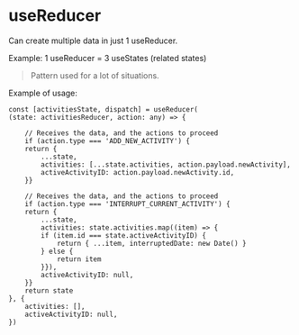 # useReducer

Can create multiple data in just 1 useReducer.

Example:
1 useReducer = 3 useStates (related states)

> Pattern used for a lot of situations.

Example of usage:

```tsx
const [activitiesState, dispatch] = useReducer(
(state: activitiesReducer, action: any) => {

    // Receives the data, and the actions to proceed
    if (action.type === 'ADD_NEW_ACTIVITY') { 
    return {
        ...state,
        activities: [...state.activities, action.payload.newActivity],
        activeActivityID: action.payload.newActivity.id,
    }}
    
    // Receives the data, and the actions to proceed
    if (action.type === 'INTERRUPT_CURRENT_ACTIVITY') { 
    return {
        ...state,
        activities: state.activities.map((item) => {
        if (item.id === state.activeActivityID) {
            return { ...item, interruptedDate: new Date() }
        } else {
            return item
        }}),
        activeActivityID: null,
    }}
    return state
}, {
    activities: [],
    activeActivityID: null,
})
```